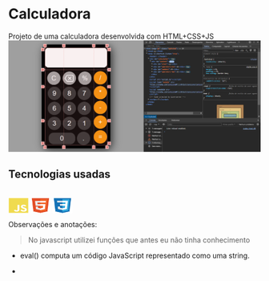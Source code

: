 # Calculadora
Projeto de uma calculadora desenvolvida com HTML+CSS+JS
<img src="cap.png">

## Tecnologias usadas 

<div style="display: inline_block"><br>
  <img align="center" alt="Rafa-Js" height="30" width="40" src="https://raw.githubusercontent.com/devicons/devicon/master/icons/javascript/javascript-plain.svg">
  <img align="center" alt="Rafa-HTML" height="30" width="40" src="https://raw.githubusercontent.com/devicons/devicon/master/icons/html5/html5-original.svg">
  <img align="center" alt="Rafa-CSS" height="30" width="40" src="https://raw.githubusercontent.com/devicons/devicon/master/icons/css3/css3-original.svg">
</div>

Observações e anotações: 
 
>No javascript utilizei funções que antes eu não tinha conhecimento

+ eval() computa um código JavaScript representado como uma string.

+